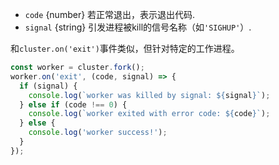 <!-- YAML
added: v0.11.2
-->

* `code` {number} 若正常退出，表示退出代码.
* `signal` {string} 引发进程被kill的信号名称（如`'SIGHUP'`）.

和`cluster.on('exit')`事件类似，但针对特定的工作进程。

```js
const worker = cluster.fork();
worker.on('exit', (code, signal) => {
  if (signal) {
    console.log(`worker was killed by signal: ${signal}`);
  } else if (code !== 0) {
    console.log(`worker exited with error code: ${code}`);
  } else {
    console.log('worker success!');
  }
});
```


